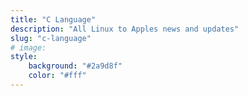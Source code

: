 ```yaml
---
title: "C Language"
description: "All Linux to Apples news and updates"
slug: "c-language"
# image:
style:
    background: "#2a9d8f"
    color: "#fff"
---
```

